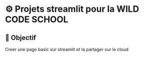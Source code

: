 # ⚙️ Projets streamlit pour la WILD CODE SCHOOL

## 🎯 Objectif

Creer une page basic sur streamlit et la partager sur le cloud
